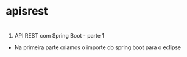 # apisrest <h1>
1. API REST com Spring Boot - parte 1
  * Na primeira parte criamos o importe do spring boot para o eclipse
